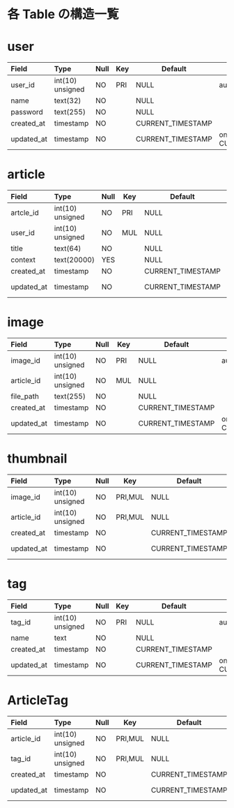 # 各 Table の構造一覧

# user

| Field         | Type             | Null | Key | Default           | Extra                       |
| :------------ | :--------------- | :--- | --- | ----------------- | --------------------------- |
| user_id       | int(10) unsigned | NO   | PRI | NULL              | auto_increment              |
| name          | text(32)         | NO   |     | NULL              |                             |
| password      | text(255)        | NO   |     | NULL              |                             |
| created_at    | timestamp        | NO   |     | CURRENT_TIMESTAMP |                             |
| updated_at    | timestamp        | NO   |     | CURRENT_TIMESTAMP | on update CURRENT_TIMESTAMP |

# article

| Field        | Type             | Null | Key | Default           | Extra                       |
| :----------- | :--------------- | :--- | --- | ----------------- | --------------------------- |
| artcle_id    | int(10) unsigned | NO   | PRI | NULL              | auto_increment              |
| user_id      | int(10) unsigned | NO   | MUL | NULL              |                             |
| title        | text(64)         | NO   |     | NULL              |                             |
| context      | text(20000)      | YES  |     | NULL              |                             |
| created_at   | timestamp        | NO   |     | CURRENT_TIMESTAMP |                             |
| updated_at   | timestamp        | NO   |     | CURRENT_TIMESTAMP | on update CURRENT_TIMESTAMP |

# image

| Field      | Type             | Null | Key | Default           | Extra                       |
| :--------- | :--------------- | :--- | --- | ----------------- | --------------------------- |
| image_id   | int(10) unsigned | NO   | PRI | NULL              | auto_increment              |
| article_id | int(10) unsigned | NO   | MUL | NULL              |                             |
| file_path  | text(255)        | NO   |     | NULL              |                             |
| created_at | timestamp        | NO   |     | CURRENT_TIMESTAMP |                             |
| updated_at | timestamp        | NO   |     | CURRENT_TIMESTAMP | on update CURRENT_TIMESTAMP |

# thumbnail

| Field      | Type             | Null | Key     | Default           | Extra                       |
| :--------- | :--------------- | :--- | ------- | ----------------- | --------------------------- |
| image_id   | int(10) unsigned | NO   | PRI,MUL | NULL              | auto_increment              |
| article_id | int(10) unsigned | NO   | PRI,MUL | NULL              | auto_increment              |
| created_at | timestamp        | NO   |         | CURRENT_TIMESTAMP |                             |
| updated_at | timestamp        | NO   |         | CURRENT_TIMESTAMP | on update CURRENT_TIMESTAMP |


# tag

| Field      | Type             | Null | Key | Default           | Extra                       |
| :--------- | :--------------- | :--- | --- | ----------------- | --------------------------- |
| tag_id     | int(10) unsigned | NO   | PRI | NULL              | auto_increment              |
| name       | text             | NO   |     | NULL              |                             |
| created_at | timestamp        | NO   |     | CURRENT_TIMESTAMP |                             |
| updated_at | timestamp        | NO   |     | CURRENT_TIMESTAMP | on update CURRENT_TIMESTAMP |

# ArticleTag

| Field      | Type             | Null | Key     | Default           | Extra                       |
| :--------- | :--------------- | :--- | ------- | ----------------- | --------------------------- |
| article_id | int(10) unsigned | NO   | PRI,MUL | NULL              |                             |
| tag_id     | int(10) unsigned | NO   | PRI,MUL | NULL              |                             |
| created_at | timestamp        | NO   |         | CURRENT_TIMESTAMP |                             |
| updated_at | timestamp        | NO   |         | CURRENT_TIMESTAMP | on update CURRENT_TIMESTAMP |
